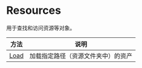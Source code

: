 # Resources

用于查找和访问资源等对象。

| 方法              | 说明                               |
| ----------------- | ---------------------------------- |
| [Load](./Load.md) | 加载指定路径（资源文件夹中）的资产 |
